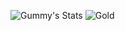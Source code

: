 ![Gummy's Stats](https://github-readme-stats.vercel.app/api?username=mr0gummy&count_private=true&show_icons=true&include_all_commits=true&theme=transparent)
![Gold](https://cdn.discordapp.com/attachments/1174445819169099777/1217859816349892618/gold.gif?ex=66058f56&is=65f31a56&hm=ee5ba30ca8fa9357412ef1905a188efbc55ef7e324ad5ea74c2d0671c4e3e979&)

<!---
MR0Gummy/MR0Gummy is a ✨ special ✨ repository because its `README.md` (this file) appears on your GitHub profile.
You can click the Preview link to take a look at your changes.
--->
